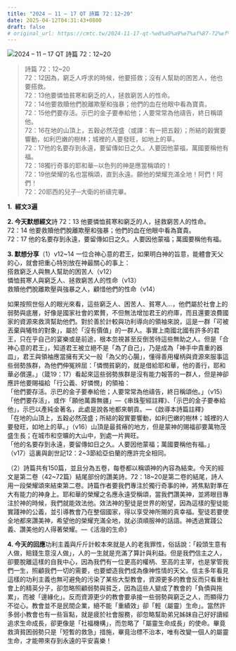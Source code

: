 ```yaml
---
title: "2024 – 11 – 17 QT 詩篇 72：12~20"
date: 2025-04-12T04:31:43+0800
draft: false
# original_url: https://cmtc.tw/2024-11-17-qt-%e8%a9%a9%e7%af%87-72%ef%bc%9a1220
---
```


![2024 – 11 – 17 QT 詩篇 72：12\~20](/images/qt.jpg  "2024 – 11 – 17 QT 詩篇 72：12\~20")

> 詩篇 72：12\~20  
> 72：12因為，窮乏人呼求的時候，他要搭救；沒有人幫助的困苦人，他也要搭救。  
> 72：13他要憐恤貧寒和窮乏的人，拯救窮苦人的性命。  
> 72：14他要救贖他們脫離欺壓和強暴；他們的血在他眼中看為寶貴。  
> 72：15他們要存活。示巴的金子要奉給他；人要常常為他禱告，終日稱頌他。  
> 72：16在地的山頂上，五穀必然茂盛（或譯：有一把五穀）；所結的穀實要響動，如利巴嫩的樹林；城裡的人要發旺，如地上的草。  
> 72：17他的名要存到永遠，要留傳如日之久。人要因他蒙福，萬國要稱他有福。  
> 72：18獨行奇事的耶和華─以色列的神是應當稱頌的！  
> 72：19他榮耀的名也當稱頌，直到永遠。願他的榮耀充滿全地！阿們！阿們！  
> 72：20耶西的兒子─大衛的祈禱完畢。

**1.  經文3遍**

**2. 今天默想經文**詩 72：13 他要憐恤貧寒和窮乏的人，拯救窮苦人的性命。  
72：14 他要救贖他們脫離欺壓和強暴；他們的血在他眼中看為寶貴。  
72：17 他的名要存到永遠，要留傳如日之久。人要因他蒙福；萬國要稱他有福。

**3. 默想分享**（1）v12\~14 一位合神心意的君王，如果明白神的旨意，能體會天父的心，就會把重心特別放在神最關心的事上：  
搭救窮乏人與無人幫助的困苦人（v12）  
憐恤貧寒人與窮乏人、拯救窮苦人的性命（v13）  
救贖他們脫離欺壓與強暴之人，顧惜他們的性命（v14）

如果按照世俗人的眼光來看，這些窮乏人、困苦人、貧寒人…，他們屬於社會上的弱勢與底層，好像是國家社會的累贅，不但無法增加君王的府庫，而且還要浪費國家的資源來救濟幫助他們。對於善於計較與功利導向的領袖來說，這是一群「可被丟棄與犧牲的對象」，屬於「沒有價值」的一群人。事實上南國北國有許多的君王，只在乎自己的宴樂或是前途，根本忽視甚至反倒苦待這些無助之人。但是「合神心意的君王」，知道君王被立絕不是「為了自己」，乃是成為「神手中貴重的器皿」，君王與領袖應當擁有天父一般「為父的心腸」，懂得善用權柄與資源來服事這些弱勢族群，為他們伸冤辨屈：「憐憫貧窮的，就是借給耶和華，他的善行，耶和華必償還。」（箴19：17）看起來這些弱勢族群是沒有能力報答的一群人，但是神卻應許他要賜福給「行公義、好憐憫」的領袖：  
「他們要存活。示巴的金子要奉給他；人要常常為他禱告，終日稱頌他。」（v15）「他們要存活」，或作「願他萬壽無疆」―《串珠聖經註釋》、「示巴的金子要奉給他」，示巴以產純金著名，此處是說各地都來朝貢。―《啟導本詩篇註釋》  
「在地的山頂上，五穀必然茂盛；所結的穀實要響動，如利巴嫩的樹林；城裡的人要發旺，如地上的草。」（v16）山頂是最貧瘠的地方，但是蒙神的賜福卻要萬物茂盛生長；在城市和空曠的大山中，到處一片興旺。  
「他的名要存到永遠，要留傳如日之久。人要因他蒙福；萬國要稱他有福。」（v17）這裏與創世記12：2\~3節給亞伯蘭的應許完全相同。

（2）詩篇共有150篇，並且分為五卷，每卷都以稱頌神的內容為結束。今天的經文是第二卷（42\~72篇）結尾部份的讚美詩。72：18\~20是第二卷的結尾，詩人用一段榮耀頌來結束第二卷。詩篇作者要我們專注於獨行奇事的神，將焦點對準在大有能力的神身上。耶和華的榮耀之名應永遠受稱頌，當我們讚美神，並將眼目專注於神的時候，我們就能效法他。效法神的聖徒是世界的盼望，因為這樣的聖徒能實踐神的公義，並引導教會乃在整個國家，得以享受神所賜的真幸福。聖徒若要使全地都來讚美神，希望他的榮耀充滿全地，就必須順服神的話語。神透過實踐公義、讚美他的人得著榮耀。―《活潑的生命》

**4. 今天的回應**功利主義與斤斤計較本來就是人的老我罪性，俗話說：「殺頭生意有人做，賠錢生意沒人做」，人的一生就是充滿了算計與利益。但是我們信主之人，卻要脫離這樣的自我中心，因為我們有一位更高的權柄、至高的主宰，也是掌管我們一生，照顧我們一切的需要，也要塑造我們成為像神性情的天父。信主多年看見這樣的功利主義也無可避免的污染了某些大型教會，資源更多的教會反而只看重社會上的精英分子，卻忽略照顧弱勢與貧乏，因為這些人變成了教會的「負債與拖累」，而被「邊緣化」。反而資源更少的教會要承接一些弱勢與窮乏之人，而顯得力不從心。教會並不是民間企業，絕不能「重績效」卻「輕（屬靈）生命」。當然許多弱小教會也有一些盲點，就是疲於社會服務，卻忽略幫助弟兄姊妹自己好好讀經追求生命成長，卻更像是「社福機構」，而忽略了「屬靈生命成長」的使命。畢竟救濟貧困弱勢只是「短暫的救急」措施，畢竟治標不治本，唯有改變一個人的屬靈生命，才能帶來存到永遠的平安喜樂！